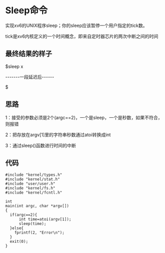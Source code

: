 # Sleep命令
实现xv6的UNIX程序sleep；你的sleep应该暂停一个用户指定的tick数。

tick是xv6内核定义的一个时间概念，即来自定时器芯片的两次中断之间的时间

## 最终结果的样子
$sleep x 

-------一段延迟后------

$

## 思路
1：接受的参数必须是2个(argc==2)，一个是sleep，一个是秒数，如果不符合，则报错

2：把存放在argv[1]里的字符串秒数通过atoi转换成int

3：通过sleep()函数进行时间的中断

## 代码
```
#include "kernel/types.h"
#include "kernel/stat.h"
#include "user/user.h"
#include "kernel/fs.h"
#include "kernel/fcntl.h"

int
main(int argc, char *argv[])
{
  if(argc==2){
      int time=atoi(argv[1]);
      sleep(time);
  }else{
    fprintf(2, "Error\n");
  }
  exit(0);
}
```
